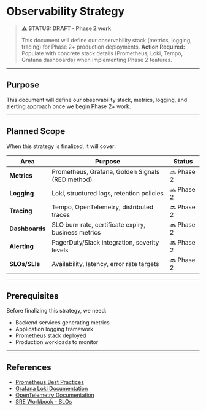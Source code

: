 # Observability Strategy

> **⚠️ STATUS: DRAFT - Phase 2 work**
>
> This document will define our observability stack (metrics, logging, tracing) for Phase 2+ production deployments.
> **Action Required:** Populate with concrete stack details (Prometheus, Loki, Tempo, Grafana dashboards) when implementing Phase 2 features.

---

## Purpose

This document will define our observability stack, metrics, logging, and alerting approach once we begin Phase 2+ work.

---

## Planned Scope

When this strategy is finalized, it will cover:

| Area | Purpose | Status |
|------|---------|--------|
| **Metrics** | Prometheus, Grafana, Golden Signals (RED method) | 🔜 Phase 2 |
| **Logging** | Loki, structured logs, retention policies | 🔜 Phase 2 |
| **Tracing** | Tempo, OpenTelemetry, distributed traces | 🔜 Phase 2 |
| **Dashboards** | SLO burn rate, certificate expiry, business metrics | 🔜 Phase 2 |
| **Alerting** | PagerDuty/Slack integration, severity levels | 🔜 Phase 2 |
| **SLOs/SLIs** | Availability, latency, error rate targets | 🔜 Phase 2 |

---

## Prerequisites

Before finalizing this strategy, we need:

- Backend services generating metrics
- Application logging framework
- Prometheus stack deployed
- Production workloads to monitor

---

## References

- [Prometheus Best Practices](https://prometheus.io/docs/practices/)
- [Grafana Loki Documentation](https://grafana.com/docs/loki/)
- [OpenTelemetry Documentation](https://opentelemetry.io/docs/)
- [SRE Workbook - SLOs](https://sre.google/workbook/implementing-slos/)
